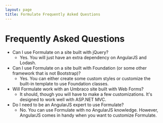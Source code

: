 ```yaml
---
layout: page
title: Formulate Frequently Asked Questions
---
```


# Frequently Asked Questions

* Can I use Formulate on a site built with jQuery?
  * Yes. You will just have an extra dependency on AngularJS and Lodash.
* Can I use Formulate on a site built with Foundation (or some other framework that is not Bootstrap)?
  * Yes. You can either create some custom styles or customize the built-in template to use Foundation classes.
* Will Formulate work with an Umbraco site built with Web Forms?
  * It should, though you will have to make a few customizations. It's designed to work well with ASP.NET MVC.
* Do I need to be an AngularJS expert to use Formulate?
  * No. You can use Formulate with no AngularJS knowledge. However, AngularJS comes in handy when you want to customize Formulate.
